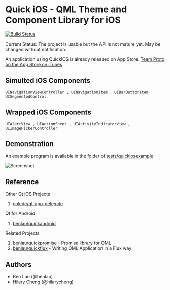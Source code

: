 Quick iOS - QML Theme and Component Library for iOS
===================================================

[![Build Status](https://api.travis-ci.org/benlau/quickios.svg)](https://travis-ci.org/benlau/quickios)

Current Status: The project is usable but the API is not mature yet. May be changed without notification. 

An application using QuickIOS is already released on App Store.
[Team Proto on the App Store on iTunes](https://itunes.apple.com/app/id977559378)

Simulted iOS Components
-----------------------

    UINavigationViewController , UINavigationItem , UIBarButtonItem
    UISegmentedControl

Wrapped iOS Components
----------------------

    UIAlertView , UIActionSheet , UIActivityIndicatorView , UIImagePickerController

Demonstration
-------------

An example program is available in the folder of [tests/quickiosexample](tests/quickiosexample)

![Screenshot](https://raw.githubusercontent.com/benlau/quickios/master/docs/example.jpg)


Reference
---------

Other Qt iOS Projects

 1. [colede/qt-app-delegate](https://github.com/colede/qt-app-delegate)
 
Qt for Android

 1. [benlau/quickandroid](https://github.com/benlau/quickandroid)

Related Projects
 1. [benlau/quickpromise](https://github.com/benlau/quickpromise) - Promise library for QML
 2. [benlau/quickflux](https://github.com/benlau/quickflux) - Writing QML Application in a Flux way

Authors
-------

 * Ben Lau (@benlau)
 * Hilary Cheng (@hilarycheng)
